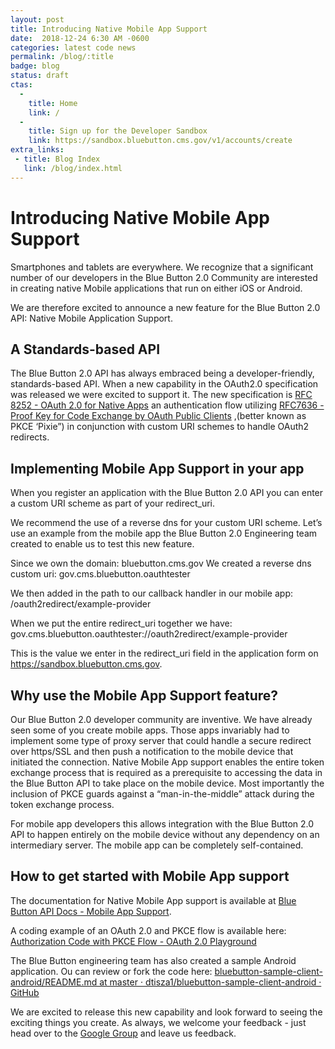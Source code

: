 ```yaml
---
layout: post
title: Introducing Native Mobile App Support
date:  2018-12-24 6:30 AM -0600
categories: latest code news
permalink: /blog/:title
badge: blog
status: draft
ctas:
  - 
    title: Home
    link: /
  -
    title: Sign up for the Developer Sandbox
    link: https://sandbox.bluebutton.cms.gov/v1/accounts/create
extra_links:
 - title: Blog Index
   link: /blog/index.html
---
```

# Introducing Native Mobile App Support
Smartphones and tablets are everywhere.  We recognize that a significant number of our developers in the Blue Button 2.0 Community are interested in creating native Mobile applications  that run on either iOS or Android. 

We are therefore excited to announce a new feature for the Blue Button 2.0 API: Native Mobile Application Support.

## A Standards-based API
The Blue Button 2.0 API has always embraced being a developer-friendly, standards-based API. When a new capability in the OAuth2.0 specification  was released we were excited to support it.  The new specification  is [RFC 8252 - OAuth 2.0 for Native Apps](https://tools.ietf.org/html/rfc8252) an authentication flow utilizing  [RFC7636 -Proof Key for Code Exchange by OAuth Public Clients](https://tools.ietf.org/html/rfc7636) ,(better known as PKCE ‘Pixie”)  in conjunction with  custom URI schemes to handle OAuth2 redirects.

## Implementing Mobile App Support in your app
When you register an application with the Blue Button 2.0 API you can enter a custom URI scheme as part of your redirect_uri.

We recommend the use of a reverse dns for your custom URI scheme.  Let’s use an example from the mobile app the Blue Button 2.0 Engineering team created to enable us to test this new feature.

Since we own the domain: bluebutton.cms.gov
We created a reverse dns custom uri: gov.cms.bluebutton.oauthtester

We then added in the path to our callback handler in our mobile app: /oauth2redirect/example-provider

When we put the entire redirect_uri together we have:  gov.cms.bluebutton.oauthtester://oauth2redirect/example-provider

This is the value we enter in the redirect_uri field in the application form on https://sandbox.bluebutton.cms.gov.

## Why use the Mobile App Support feature?
Our Blue Button 2.0 developer community are inventive. We have already seen some of you create mobile apps. Those apps invariably had to implement some type of proxy server that could handle a secure redirect over https/SSL and then push a notification to the mobile device that initiated the connection.  Native Mobile App support enables the entire token exchange process that is required as a prerequisite to accessing the data in the Blue Button API  to take place on the mobile device. Most importantly the inclusion of PKCE guards against a “man-in-the-middle” attack during the token exchange process.

For mobile app developers this allows integration with the Blue Button 2.0 API to happen entirely on the mobile device without any dependency on an intermediary server. The mobile app can be completely self-contained.

## How to get started with Mobile App support
The documentation for Native Mobile App support is available at [Blue Button API Docs - Mobile App Support](https://bluebutton.cms.gov/developers/#mobile-app-support).

A coding example of an OAuth 2.0 and PKCE flow is available here: [Authorization Code with PKCE Flow - OAuth 2.0 Playground](https://www.oauth.com/playground/authorization-code-with-pkce.html)

The Blue Button engineering team has also created a sample Android application. Ou can review or fork the code here:
[bluebutton-sample-client-android/README.md at master · dtisza1/bluebutton-sample-client-android · GitHub](https://github.com/dtisza1/bluebutton-sample-client-android/blob/master/README.md)

We are excited to release this new capability and look forward to seeing the exciting things you create.  As always, we welcome your feedback - just head over to the [Google Group](https://groups.google.com/forum/#!forum/Developer-group-for-cms-blue-button-api) and leave us feedback.

